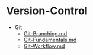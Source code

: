 
# Version-Control

- Git
  - [Git-Branching.md](./Git-Branching.md)
  - [Git-Fundamentals.md](./Git-Fundamentals.md)
  - [Git-Workflow.md](./Git-Workflow.md)
